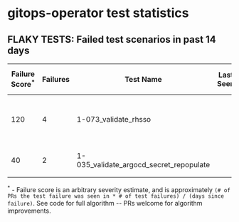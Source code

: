 # gitops-operator test statistics
## FLAKY TESTS: Failed test scenarios in past 14 days
| Failure Score<sup>*</sup> | Failures | Test Name | Last Seen | PR List and Logs 
|---|---|---|---|---|
| 120 | 4 | 1-073_validate_rhsso  |  | 3: [#643](https://github.com/redhat-developer/gitops-operator/pull//643)<sup>[1](https://storage.googleapis.com/origin-ci-test/pr-logs/pull/redhat-developer_gitops-operator/643/pull-ci-redhat-developer-gitops-operator-master-v4.14-kuttl-parallel/1747569040978612224/build-log.txt), [2](https://storage.googleapis.com/origin-ci-test/pr-logs/pull/redhat-developer_gitops-operator/643/pull-ci-redhat-developer-gitops-operator-master-v4.14-kuttl-parallel/1747604380435091456/build-log.txt)</sup> [#641](https://github.com/redhat-developer/gitops-operator/pull//641)<sup>[1](https://storage.googleapis.com/origin-ci-test/pr-logs/pull/redhat-developer_gitops-operator/641/pull-ci-redhat-developer-gitops-operator-master-v4.14-kuttl-parallel/1747132563488509952/build-log.txt)</sup> [#631](https://github.com/redhat-developer/gitops-operator/pull//631)<sup>[1](https://storage.googleapis.com/origin-ci-test/pr-logs/pull/redhat-developer_gitops-operator/631/pull-ci-redhat-developer-gitops-operator-master-v4.14-kuttl-parallel/1742908912308326400/build-log.txt)</sup> 
| 40 | 2 | 1-035_validate_argocd_secret_repopulate  |  | 2: [#641](https://github.com/redhat-developer/gitops-operator/pull//641)<sup>[1](https://storage.googleapis.com/origin-ci-test/pr-logs/pull/redhat-developer_gitops-operator/641/pull-ci-redhat-developer-gitops-operator-master-v4.13-kuttl-sequential/1747132560128872448/build-log.txt)</sup> [#631](https://github.com/redhat-developer/gitops-operator/pull//631)<sup>[1](https://storage.googleapis.com/origin-ci-test/pr-logs/pull/redhat-developer_gitops-operator/631/pull-ci-redhat-developer-gitops-operator-master-v4.12-kuttl-sequential/1742908908273405952/build-log.txt)</sup> 



<sup>*</sup> - Failure score is an arbitrary severity estimate, and is approximately `(# of PRs the test failure was seen in * # of test failures) / (days since failure)`. See code for full algorithm -- PRs welcome for algorithm improvements.

